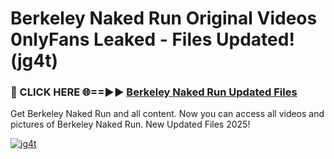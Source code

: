 # Berkeley Naked Run Original Videos 0nlyFans Leaked - Files Updated! (jg4t)

<h3>🔴 CLICK HERE 🌐==►► <a href="https://tinyurl.com/up5wt9bj" rel="nofollow">Berkeley Naked Run Updated Files</a></h3>

Get Berkeley Naked Run and all content. Now you can access all videos and pictures of Berkeley Naked Run. New Updated Files 2025!

[![jg4t](https://i.imgur.com/ABiUzMV.gif)](https://tinyurl.com/up5wt9bj)
